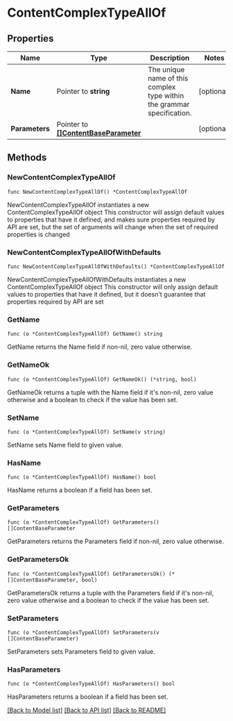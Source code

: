 # ContentComplexTypeAllOf

## Properties

Name | Type | Description | Notes
------------ | ------------- | ------------- | -------------
**Name** | Pointer to **string** | The unique name of this complex type within the grammar specification. | [optional] 
**Parameters** | Pointer to [**[]ContentBaseParameter**](content.BaseParameter.md) |  | [optional] 

## Methods

### NewContentComplexTypeAllOf

`func NewContentComplexTypeAllOf() *ContentComplexTypeAllOf`

NewContentComplexTypeAllOf instantiates a new ContentComplexTypeAllOf object
This constructor will assign default values to properties that have it defined,
and makes sure properties required by API are set, but the set of arguments
will change when the set of required properties is changed

### NewContentComplexTypeAllOfWithDefaults

`func NewContentComplexTypeAllOfWithDefaults() *ContentComplexTypeAllOf`

NewContentComplexTypeAllOfWithDefaults instantiates a new ContentComplexTypeAllOf object
This constructor will only assign default values to properties that have it defined,
but it doesn't guarantee that properties required by API are set

### GetName

`func (o *ContentComplexTypeAllOf) GetName() string`

GetName returns the Name field if non-nil, zero value otherwise.

### GetNameOk

`func (o *ContentComplexTypeAllOf) GetNameOk() (*string, bool)`

GetNameOk returns a tuple with the Name field if it's non-nil, zero value otherwise
and a boolean to check if the value has been set.

### SetName

`func (o *ContentComplexTypeAllOf) SetName(v string)`

SetName sets Name field to given value.

### HasName

`func (o *ContentComplexTypeAllOf) HasName() bool`

HasName returns a boolean if a field has been set.

### GetParameters

`func (o *ContentComplexTypeAllOf) GetParameters() []ContentBaseParameter`

GetParameters returns the Parameters field if non-nil, zero value otherwise.

### GetParametersOk

`func (o *ContentComplexTypeAllOf) GetParametersOk() (*[]ContentBaseParameter, bool)`

GetParametersOk returns a tuple with the Parameters field if it's non-nil, zero value otherwise
and a boolean to check if the value has been set.

### SetParameters

`func (o *ContentComplexTypeAllOf) SetParameters(v []ContentBaseParameter)`

SetParameters sets Parameters field to given value.

### HasParameters

`func (o *ContentComplexTypeAllOf) HasParameters() bool`

HasParameters returns a boolean if a field has been set.


[[Back to Model list]](../README.md#documentation-for-models) [[Back to API list]](../README.md#documentation-for-api-endpoints) [[Back to README]](../README.md)



